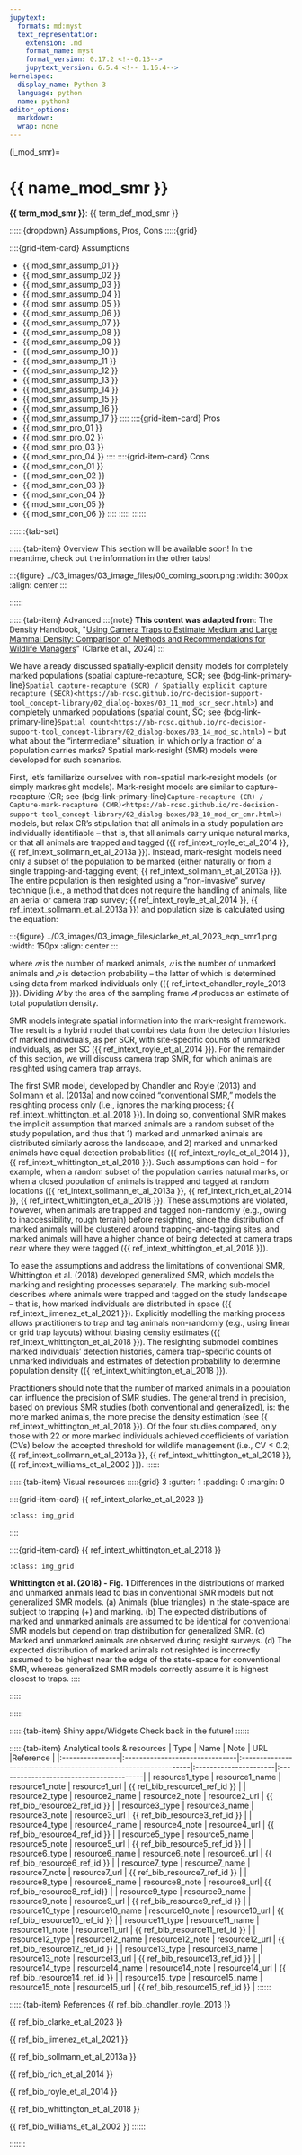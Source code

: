 ```yaml
---
jupytext:
  formats: md:myst
  text_representation:
    extension: .md
    format_name: myst
    format_version: 0.17.2 <!--0.13-->
    jupytext_version: 6.5.4 <!-- 1.16.4-->
kernelspec:
  display_name: Python 3
  language: python
  name: python3
editor_options: 
  markdown: 
  wrap: none
---
```

(i_mod_smr)=
# {{ name_mod_smr }}

**{{ term_mod_smr }}**: {{ term_def_mod_smr }}

::::::{dropdown} Assumptions, Pros, Cons
:::::{grid}

::::{grid-item-card} Assumptions
- {{ mod_smr_assump_01 }}
- {{ mod_smr_assump_02 }}
- {{ mod_smr_assump_03 }}
- {{ mod_smr_assump_04 }}
- {{ mod_smr_assump_05 }}
- {{ mod_smr_assump_06 }}
- {{ mod_smr_assump_07 }}
- {{ mod_smr_assump_08 }}
- {{ mod_smr_assump_09 }}
- {{ mod_smr_assump_10 }}
- {{ mod_smr_assump_11 }}
- {{ mod_smr_assump_12 }}
- {{ mod_smr_assump_13 }}
- {{ mod_smr_assump_14 }}
- {{ mod_smr_assump_15 }}
- {{ mod_smr_assump_16 }}
- {{ mod_smr_assump_17 }}
::::
::::{grid-item-card} Pros
- {{ mod_smr_pro_01 }}
- {{ mod_smr_pro_02 }}
- {{ mod_smr_pro_03 }}
- {{ mod_smr_pro_04 }}
::::
::::{grid-item-card} Cons
- {{ mod_smr_con_01 }}
- {{ mod_smr_con_02 }}
- {{ mod_smr_con_03 }}
- {{ mod_smr_con_04 }}
- {{ mod_smr_con_05 }}
- {{ mod_smr_con_06 }}
::::
:::::
::::::

:::::::{tab-set}

::::::{tab-item} Overview
This section will be available soon! In the meantime, check out the information in the other tabs!

:::{figure} ../03_images/03_image_files/00_coming_soon.png
:width: 300px
:align: center
:::

::::::

::::::{tab-item} Advanced
:::{note}
**This content was adapted from**: The Density Handbook, "[Using Camera Traps to Estimate Medium and Large Mammal Density: Comparison of Methods and Recommendations for Wildlife Managers](https://www.researchgate.net/publication/368601884_Using_Camera_Traps_to_Estimate_Medium_and_Large_Mammal_Density_Comparison_of_Methods_and_Recommendations_for_Wildlife_Managers)" (Clarke et al., 2024)
:::

We have already discussed spatially-explicit density models for completely marked populations (spatial capture-recapture, SCR; see {bdg-link-primary-line}`Spatial capture-recapture (SCR) / Spatially explicit capture recapture (SECR)<https://ab-rcsc.github.io/rc-decision-support-tool_concept-library/02_dialog-boxes/03_11_mod_scr_secr.html>`) and completely unmarked populations (spatial count, SC; see {bdg-link-primary-line}`Spatial count<https://ab-rcsc.github.io/rc-decision-support-tool_concept-library/02_dialog-boxes/03_14_mod_sc.html>`) – but what about the “intermediate” situation, in which only a fraction of a population carries marks? Spatial mark-resight (SMR) models were developed for such scenarios. 

First, let’s familiarize ourselves with non-spatial mark-resight models (or simply markresight models). Mark-resight models are similar to capture-recapture (CR; see {bdg-link-primary-line}`Capture-recapture (CR) / Capture-mark-recapture (CMR)<https://ab-rcsc.github.io/rc-decision-support-tool_concept-library/02_dialog-boxes/03_10_mod_cr_cmr.html>`) models, but relax CR’s stipulation that all animals in a study population are individually identifiable – that is, that all animals carry unique natural marks, or that all animals are trapped and tagged ({{ ref_intext_royle_et_al_2014 }}, {{ ref_intext_sollmann_et_al_2013a }}). Instead, mark-resight models need only a subset of the population to be marked (either naturally or from a single trapping-and-tagging event; {{ ref_intext_sollmann_et_al_2013a }}). The entire population is then resighted using a “non-invasive” survey technique (i.e., a method that does not require the handling of animals, like an aerial or camera trap survey; {{ ref_intext_royle_et_al_2014 }}, {{ ref_intext_sollmann_et_al_2013a }}) and population size is calculated using the equation: 

:::{figure} ../03_images/03_image_files/clarke_et_al_2023_eqn_smr1.png
:width: 150px
:align: center
:::

where *𝑚* is the number of marked animals, *𝑢* is the number of unmarked animals and *𝑝* is detection probability – the latter of which is determined using data from marked individuals only ({{ ref_intext_chandler_royle_2013 }}). Dividing *𝑁* by the area of the sampling frame *𝐴* produces an estimate of total population density. 

SMR models integrate spatial information into the mark-resight framework. The result is a hybrid model that combines data from the detection histories of marked individuals, as per SCR, with site-specific counts of unmarked individuals, as per SC ({{ ref_intext_royle_et_al_2014 }}). For the remainder of this section, we will discuss camera trap SMR, for which animals are resighted using camera trap arrays. 

The first SMR model, developed by Chandler and Royle (2013) and Sollmann et al. (2013a) and now coined “conventional SMR,” models the resighting process only (i.e., ignores the marking process; {{ ref_intext_whittington_et_al_2018 }}). In doing so, conventional SMR makes the implicit assumption that marked animals are a random subset of the study population, and thus that 1) marked and unmarked animals are distributed similarly across the landscape, and 2) marked and unmarked animals have equal detection probabilities ({{ ref_intext_royle_et_al_2014 }}, {{ ref_intext_whittington_et_al_2018 }}). Such assumptions can hold – for example, when a random subset of the population carries natural marks, or when a closed population of animals is trapped and tagged at random locations ({{ ref_intext_sollmann_et_al_2013a }}, {{ ref_intext_rich_et_al_2014 }}, {{ ref_intext_whittington_et_al_2018 }}). These assumptions are violated, however, when animals are trapped and tagged non-randomly (e.g., owing to inaccessibility, rough terrain) before resighting, since the distribution of marked animals will be clustered around trapping-and-tagging sites, and marked animals will have a higher chance of being detected at camera traps near where they were tagged ({{ ref_intext_whittington_et_al_2018 }}). 

To ease the assumptions and address the limitations of conventional SMR, Whittington et al. (2018) developed generalized SMR, which models the marking and resighting processes separately. The marking sub-model describes where animals were trapped and tagged on the study landscape – that is, how marked individuals are distributed in space ({{ ref_intext_jimenez_et_al_2021 }}). Explicitly modelling the marking process allows practitioners to trap and tag animals non-randomly (e.g., using linear or grid trap layouts) without biasing density estimates ({{ ref_intext_whittington_et_al_2018 }}). The resighting submodel combines marked individuals’ detection histories, camera trap-specific counts of unmarked individuals and estimates of detection probability to determine population density ({{ ref_intext_whittington_et_al_2018 }}). 

Practitioners should note that the number of marked animals in a population can influence the precision of SMR studies. The general trend in precision, based on previous SMR studies (both conventional and generalized), is: the more marked animals, the more precise the density estimation (see {{ ref_intext_whittington_et_al_2018 }}). Of the four studies compared, only those with 22 or more marked individuals achieved coefficients of variation (CVs) below the accepted threshold for wildlife management (i.e., CV ≤ 0.2; {{ ref_intext_sollmann_et_al_2013a }}, {{ ref_intext_whittington_et_al_2018 }}, {{ ref_intext_williams_et_al_2002 }}).
::::::

::::::{tab-item} Visual resources
:::::{grid} 3
:gutter: 1
:padding: 0
:margin: 0

::::{grid-item-card} {{ ref_intext_clarke_et_al_2023 }}
```{figure} ../03_images/03_image_files/clarke_et_al_2023_eqn_smr1.png
:class: img_grid
```

::::

::::{grid-item-card} {{ ref_intext_whittington_et_al_2018 }}
```{figure} ../03_images/03_image_files/whittington_et_al_2018_fig1.png
:class: img_grid
```
**Whittington et al. (2018) - Fig. 1** Differences in the distributions of marked and unmarked animals lead to bias in conventional SMR models but not generalized SMR models. (a) Animals (blue triangles) in the state-space are subject to trapping (+) and marking. (b) The expected distributions of marked and unmarked animals are assumed to be identical for conventional SMR models but depend on trap distribution for generalized SMR. (c) Marked and unmarked animals are observed during resight surveys. (d) The expected distribution of marked animals not resighted is incorrectly assumed to be highest near the edge of the state-space for conventional SMR, whereas generalized SMR models correctly assume it is highest closest to traps.
::::

:::::

::::::


::::::{tab-item} Shiny apps/Widgets
Check back in the future!
::::::

::::::{tab-item} Analytical tools & resources
| Type | Name | Note | URL |Reference |
|:----------------|:-------------------------------|:----------------------------------------------------------------|:----------------------|:----------------------------------------|
| resource1_type | resource1_name | resource1_note | resource1_url | {{ ref_bib_resource1_ref_id }} |
| resource2_type | resource2_name | resource2_note | resource2_url | {{ ref_bib_resource2_ref_id }} |
| resource3_type | resource3_name | resource3_note | resource3_url | {{ ref_bib_resource3_ref_id }} |
| resource4_type | resource4_name | resource4_note | resource4_url | {{ ref_bib_resource4_ref_id }} |
| resource5_type | resource5_name | resource5_note | resource5_url | {{ ref_bib_resource5_ref_id }} |
| resource6_type | resource6_name | resource6_note | resource6_url | {{ ref_bib_resource6_ref_id }} |
| resource7_type | resource7_name | resource7_note | resource7_url | {{ ref_bib_resource7_ref_id }} |
| resource8_type | resource8_name | resource8_note | resource8_url| {{ ref_bib_resource8_ref_id}} |
| resource9_type | resource9_name | resource9_note | resource9_url | {{ ref_bib_resource9_ref_id }} |
| resource10_type | resource10_name | resource10_note | resource10_url | {{ ref_bib_resource10_ref_id }} |
| resource11_type | resource11_name | resource11_note | resource11_url | {{ ref_bib_resource11_ref_id }} |
| resource12_type | resource12_name | resource12_note | resource12_url | {{ ref_bib_resource12_ref_id }} |
| resource13_type | resource13_name | resource13_note | resource13_url | {{ ref_bib_resource13_ref_id }} |
| resource14_type | resource14_name | resource14_note | resource14_url | {{ ref_bib_resource14_ref_id }} |
| resource15_type | resource15_name | resource15_note | resource15_url | {{ ref_bib_resource15_ref_id }} |
::::::

::::::{tab-item} References
{{ ref_bib_chandler_royle_2013 }}

{{ ref_bib_clarke_et_al_2023 }}

{{ ref_bib_jimenez_et_al_2021 }}

{{ ref_bib_sollmann_et_al_2013a }}

{{ ref_bib_rich_et_al_2014 }}

{{ ref_bib_royle_et_al_2014 }}

{{ ref_bib_whittington_et_al_2018 }}

{{ ref_bib_williams_et_al_2002 }}
::::::

:::::::